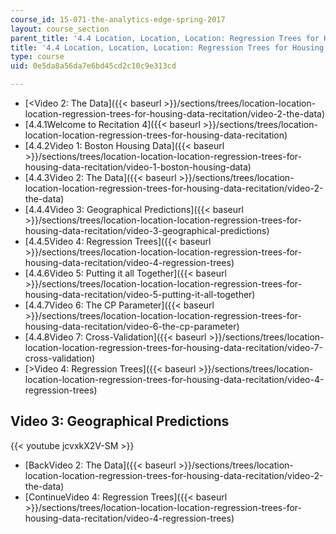```yaml
---
course_id: 15-071-the-analytics-edge-spring-2017
layout: course_section
parent_title: '4.4 Location, Location, Location: Regression Trees for Housing Data  (Recitation)'
title: '4.4 Location, Location, Location: Regression Trees for Housing Data  (Recitation)'
type: course
uid: 0e5da8a56da7e6bd45cd2c10c9e313cd

---
```


*   [<Video 2: The Data]({{< baseurl >}}/sections/trees/location-location-location-regression-trees-for-housing-data-recitation/video-2-the-data)
*   [4.4.1Welcome to Recitation 4]({{< baseurl >}}/sections/trees/location-location-location-regression-trees-for-housing-data-recitation)
*   [4.4.2Video 1: Boston Housing Data]({{< baseurl >}}/sections/trees/location-location-location-regression-trees-for-housing-data-recitation/video-1-boston-housing-data)
*   [4.4.3Video 2: The Data]({{< baseurl >}}/sections/trees/location-location-location-regression-trees-for-housing-data-recitation/video-2-the-data)
*   [4.4.4Video 3: Geographical Predictions]({{< baseurl >}}/sections/trees/location-location-location-regression-trees-for-housing-data-recitation/video-3-geographical-predictions)
*   [4.4.5Video 4: Regression Trees]({{< baseurl >}}/sections/trees/location-location-location-regression-trees-for-housing-data-recitation/video-4-regression-trees)
*   [4.4.6Video 5: Putting it all Together]({{< baseurl >}}/sections/trees/location-location-location-regression-trees-for-housing-data-recitation/video-5-putting-it-all-together)
*   [4.4.7Video 6: The CP Parameter]({{< baseurl >}}/sections/trees/location-location-location-regression-trees-for-housing-data-recitation/video-6-the-cp-parameter)
*   [4.4.8Video 7: Cross-Validation]({{< baseurl >}}/sections/trees/location-location-location-regression-trees-for-housing-data-recitation/video-7-cross-validation)
*   [\>Video 4: Regression Trees]({{< baseurl >}}/sections/trees/location-location-location-regression-trees-for-housing-data-recitation/video-4-regression-trees)

Video 3: Geographical Predictions
---------------------------------

{{< youtube jcvxkX2V-SM >}}

*   [BackVideo 2: The Data]({{< baseurl >}}/sections/trees/location-location-location-regression-trees-for-housing-data-recitation/video-2-the-data)
*   [ContinueVideo 4: Regression Trees]({{< baseurl >}}/sections/trees/location-location-location-regression-trees-for-housing-data-recitation/video-4-regression-trees)
